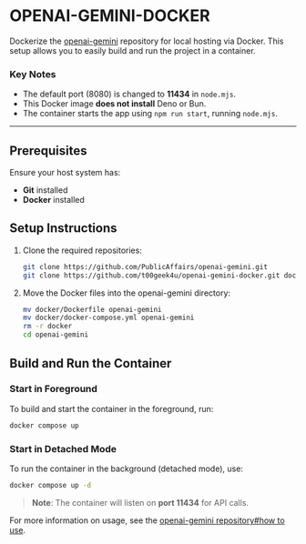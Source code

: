 # OPENAI-GEMINI-DOCKER

Dockerize the [openai-gemini](https://github.com/PublicAffairs/openai-gemini.git) repository for local hosting via Docker. This setup allows you to easily build and run the project in a container.

### Key Notes
- The default port (8080) is changed to **11434** in `node.mjs`.
- This Docker image **does not install** Deno or Bun.
- The container starts the app using `npm run start`, running `node.mjs`.

---

## Prerequisites

Ensure your host system has:
- **Git** installed
- **Docker** installed

## Setup Instructions

1. Clone the required repositories:
   ```sh
   git clone https://github.com/PublicAffairs/openai-gemini.git
   git clone https://github.com/t00geek4u/openai-gemini-docker.git docker
   ```
2. Move the Docker files into the openai-gemini directory:
   ```sh
   mv docker/Dockerfile openai-gemini
   mv docker/docker-compose.yml openai-gemini
   rm -r docker
   cd openai-gemini
   ```

## Build and Run the Container

### Start in Foreground
To build and start the container in the foreground, run:
```sh
docker compose up
```

### Start in Detached Mode
To run the container in the background (detached mode), use:
```sh
docker compose up -d
```
> **Note**: The container will listen on **port 11434** for API calls.

For more information on usage, see the [openai-gemini repository#how to use](https://github.com/PublicAffairs/openai-gemini/blob/main/readme.MD#how-to-use).


